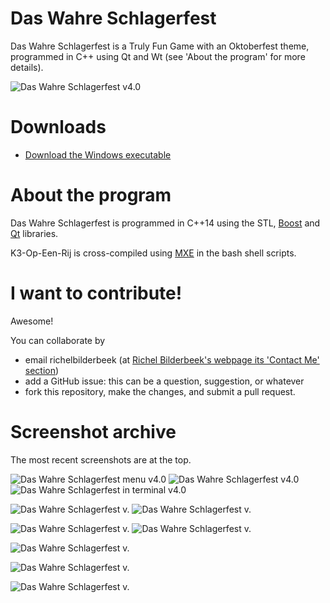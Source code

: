 # Das Wahre Schlagerfest

Das Wahre Schlagerfest is a Truly Fun Game with an Oktoberfest theme,
programmed in C++ using Qt and Wt (see 'About the program' for more details).

![Das Wahre Schlagerfest v4.0](Screenshots/DasWahreSchlagerfest_4_0.png)

# Downloads

 * [Download the Windows executable](http://richelbilderbeek.nl/GameDasWahreSchlagerfest.zip)

# About the program

Das Wahre Schlagerfest is programmed in C++14 using the STL, [Boost](http://www.boost.org) and [Qt](http://www.qt.io) libraries.

K3-Op-Een-Rij is cross-compiled using [MXE](http://mxe.cc) in the bash shell scripts.

# I want to contribute!

Awesome!

You can collaborate by
 * email richelbilderbeek (at [Richel Bilderbeek's webpage its 'Contact Me' section](http://www.richelbilderbeek.nl/Contact.htm))
 * add a GitHub issue: this can be a question, suggestion, or whatever
 * fork this repository, make the changes, and submit a pull request. 

# Screenshot archive

The most recent screenshots are at the top.

![Das Wahre Schlagerfest menu v4.0](Screenshots/DasWahreSchlagerfest_4_0_menu.png)
![Das Wahre Schlagerfest v4.0](Screenshots/DasWahreSchlagerfest_4_0.png)
![Das Wahre Schlagerfest in terminal v4.0](Screenshots/DasWahreSchlagerfest_4_0_terminal.png)

![Das Wahre Schlagerfest v.](Screenshots/DasWahreSchlagerfest_2_5.png)
![Das Wahre Schlagerfest v.](Screenshots/DasWahreSchlagerfest_2_5_terminal.png)

![Das Wahre Schlagerfest v.](Screenshots/DasWahreSchlagerfest_2_2_menu.png)
![Das Wahre Schlagerfest v.](Screenshots/DasWahreSchlagerfest_2_2.png)

![Das Wahre Schlagerfest v.](Screenshots/DasWahreSchlagerfest_2_1.png)

![Das Wahre Schlagerfest v.](Screenshots/DasWahreSchlagerfest_2_0.png)

![Das Wahre Schlagerfest v.](Screenshots/DasWahreSchlagerfest_1_0.png)
